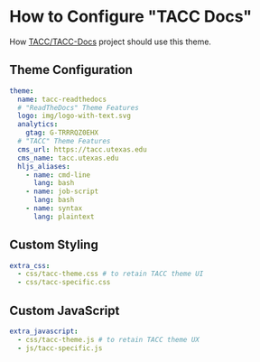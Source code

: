 # How to Configure "TACC Docs"

How [TACC/TACC-Docs][tacc-docs] project should use this theme.

[tacc-docs]: https://github.com/TACC/TACC-Docs

## Theme Configuration

```yaml
theme:
  name: tacc-readthedocs
  # "ReadTheDocs" Theme Features
  logo: img/logo-with-text.svg
  analytics:
    gtag: G-TRRRQZ0EHX
  # "TACC" Theme Features
  cms_url: https://tacc.utexas.edu
  cms_name: tacc.utexas.edu
  hljs_aliases:
    - name: cmd-line
      lang: bash
    - name: job-script
      lang: bash
    - name: syntax
      lang: plaintext
```

## Custom Styling

```yaml
extra_css:
  - css/tacc-theme.css # to retain TACC theme UI
  - css/tacc-specific.css
```

## Custom JavaScript

```yaml
extra_javascript:
  - css/tacc-theme.js # to retain TACC theme UX
  - js/tacc-specific.js
```
